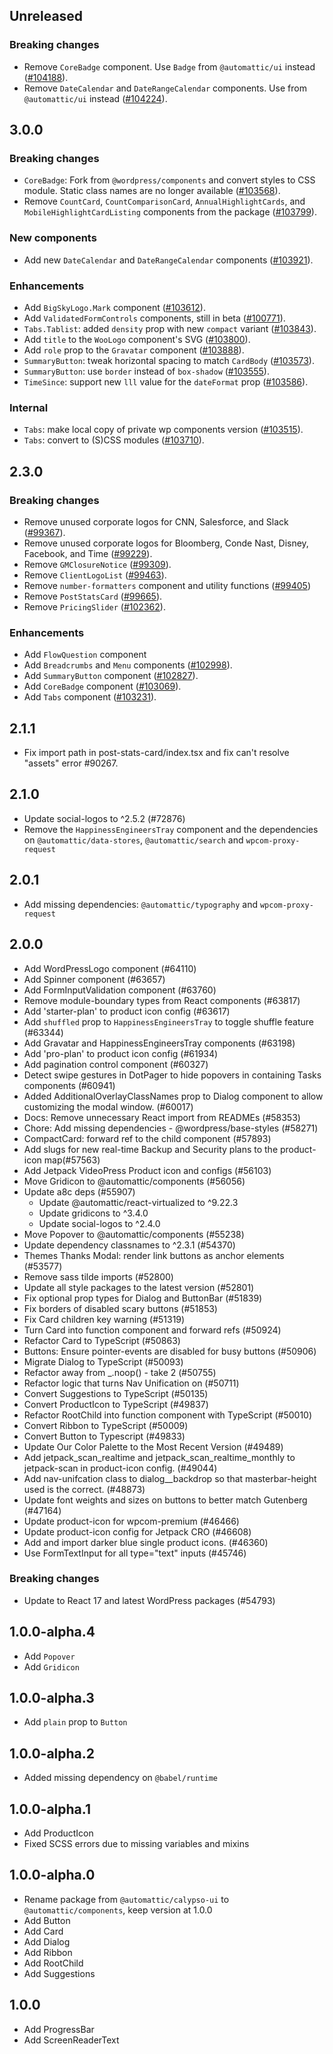 ## Unreleased

### Breaking changes

- Remove `CoreBadge` component. Use `Badge` from `@automattic/ui` instead ([#104188](https://github.com/Automattic/wp-calypso/pull/104188)).
- Remove `DateCalendar` and `DateRangeCalendar` components. Use from `@automattic/ui` instead ([#104224](https://github.com/Automattic/wp-calypso/pull/104224)).

## 3.0.0

### Breaking changes

- `CoreBadge`: Fork from `@wordpress/components` and convert styles to CSS module. Static class names are no longer available ([#103568](https://github.com/Automattic/wp-calypso/pull/103568)).
- Remove `CountCard`, `CountComparisonCard`, `AnnualHighlightCards`, and `MobileHighlightCardListing` components from the package ([#103799](https://github.com/Automattic/wp-calypso/pull/103799)).

### New components

- Add new `DateCalendar` and `DateRangeCalendar` components ([#103921](https://github.com/Automattic/wp-calypso/pull/103921)).

### Enhancements

- Add `BigSkyLogo.Mark` component ([#103612](https://github.com/Automattic/wp-calypso/pull/103612)).
- Add `ValidatedFormControls` components, still in beta ([#100771](https://github.com/Automattic/wp-calypso/pull/100771)).
- `Tabs.Tablist`: added `density` prop with new `compact` variant ([#103843](https://github.com/Automattic/wp-calypso/pull/103843)).
- Add `title` to the `WooLogo` component's SVG ([#103800](https://github.com/Automattic/wp-calypso/pull/103800)).
- Add `role` prop to the `Gravatar` component ([#103888](https://github.com/Automattic/wp-calypso/pull/103888)).
- `SummaryButton`: tweak horizontal spacing to match `CardBody` ([#103573](https://github.com/Automattic/wp-calypso/pull/103573)).
- `SummaryButton`: use `border` instead of `box-shadow` ([#103555](https://github.com/Automattic/wp-calypso/pull/103555)).
- `TimeSince`: support new `lll` value for the `dateFormat` prop ([#103586](https://github.com/Automattic/wp-calypso/pull/103586)).

### Internal

- `Tabs`: make local copy of private wp components version ([#103515](https://github.com/Automattic/wp-calypso/pull/103515)).
- `Tabs`: convert to (S)CSS modules ([#103710](https://github.com/Automattic/wp-calypso/pull/103710)).

## 2.3.0

### Breaking changes

- Remove unused corporate logos for CNN, Salesforce, and Slack ([#99367](https://github.com/Automattic/wp-calypso/pull/99367)).
- Remove unused corporate logos for Bloomberg, Conde Nast, Disney, Facebook, and Time ([#99229](https://github.com/Automattic/wp-calypso/pull/99229)).
- Remove `GMClosureNotice` ([#99309](https://github.com/Automattic/wp-calypso/pull/99309)).
- Remove `ClientLogoList` ([#99463](https://github.com/Automattic/wp-calypso/pull/99463)).
- Remove `number-formatters` component and utility functions ([#99405](https://github.com/Automattic/wp-calypso/pull/99405))
- Remove `PostStatsCard` ([#99665](https://github.com/Automattic/wp-calypso/pull/99665)).
- Remove `PricingSlider` ([#102362](https://github.com/Automattic/wp-calypso/pull/102362)).

### Enhancements

- Add `FlowQuestion` component
- Add `Breadcrumbs` and `Menu` components ([#102998](https://github.com/Automattic/wp-calypso/pull/102998)).
- Add `SummaryButton` component ([#102827](https://github.com/Automattic/wp-calypso/pull/102827)).
- Add `CoreBadge` component ([#103069](https://github.com/Automattic/wp-calypso/pull/103069)).
- Add `Tabs` component ([#103231](https://github.com/Automattic/wp-calypso/pull/103231)).

## 2.1.1

- Fix import path in post-stats-card/index.tsx and fix can't resolve "assets" error #90267.

## 2.1.0

- Update social-logos to ^2.5.2 (#72876)
- Remove the `HappinessEngineersTray` component and the dependencies on `@automattic/data-stores`, `@automattic/search` and `wpcom-proxy-request`

## 2.0.1

- Add missing dependencies: `@automattic/typography` and `wpcom-proxy-request`

## 2.0.0

- Add WordPressLogo component (#64110)
- Add Spinner component (#63657)
- Add FormInputValidation component (#63760)
- Remove module-boundary types from React components (#63817)
- Add 'starter-plan' to product icon config (#63617)
- Add `shuffled` prop to `HappinessEngineersTray` to toggle shuffle feature (#63344)
- Add Gravatar and HappinessEngineersTray components (#63198)
- Add 'pro-plan' to product icon config (#61934)
- Add pagination control component (#60327)
- Detect swipe gestures in DotPager to hide popovers in containing Tasks components (#60941)
- Added AdditionalOverlayClassNames prop to Dialog component to allow customizing the modal window. (#60017)
- Docs: Remove unnecessary React import from READMEs (#58353)
- Chore: Add missing dependencies - @wordpress/base-styles (#58271)
- CompactCard: forward ref to the child component (#57893)
- Add slugs for new real-time Backup and Security plans to the product-icon map(#57563)
- Add Jetpack VideoPress Product icon and configs (#56103)
- Move Gridicon to @automattic/components (#56056)
- Update a8c deps (#55907)
  - Update @automattic/react-virtualized to ^9.22.3
  - Update gridicons to ^3.4.0
  - Update social-logos to ^2.4.0
- Move Popover to @automattic/components (#55238)
- Update dependency classnames to ^2.3.1 (#54370)
- Themes Thanks Modal: render link buttons as anchor elements (#53577)
- Remove sass tilde imports (#52800)
- Update all style packages to the latest version (#52801)
- Fix optional prop types for Dialog and ButtonBar (#51839)
- Fix borders of disabled scary buttons (#51853)
- Fix Card children key warning (#51319)
- Turn Card into function component and forward refs (#50924)
- Refactor Card to TypeScript (#50863)
- Buttons: Ensure pointer-events are disabled for busy buttons (#50906)
- Migrate Dialog to TypeScript (#50093)
- Refactor away from \_.noop() - take 2 (#50755)
- Refactor logic that turns Nav Unification on (#50711)
- Convert Suggestions to TypeScript (#50135)
- Convert ProductIcon to TypeScript (#49837)
- Refactor RootChild into function component with TypeScript (#50010)
- Convert Ribbon to TypeScript (#50009)
- Convert Button to Typescript (#49833)
- Update Our Color Palette to the Most Recent Version (#49489)
- Add jetpack_scan_realtime and jetpack_scan_realtime_monthly to jetpack-scan in product-icon config. (#49044)
- Add nav-unifcation class to dialog\_\_backdrop so that masterbar-height used is the correct. (#48873)
- Update font weights and sizes on buttons to better match Gutenberg (#47164)
- Update product-icon for wpcom-premium (#46466)
- Update product-icon config for Jetpack CRO (#46608)
- Add and import darker blue single product icons. (#46360)
- Use FormTextInput for all type="text" inputs (#45746)

### Breaking changes

- Update to React 17 and latest WordPress packages (#54793)

## 1.0.0-alpha.4

- Add `Popover`
- Add `Gridicon`

## 1.0.0-alpha.3

- Add `plain` prop to `Button`

## 1.0.0-alpha.2

- Added missing dependency on `@babel/runtime`

## 1.0.0-alpha.1

- Add ProductIcon
- Fixed SCSS errors due to missing variables and mixins

## 1.0.0-alpha.0

- Rename package from `@automattic/calypso-ui` to `@automattic/components`, keep version at 1.0.0
- Add Button
- Add Card
- Add Dialog
- Add Ribbon
- Add RootChild
- Add Suggestions

## 1.0.0

- Add ProgressBar
- Add ScreenReaderText
